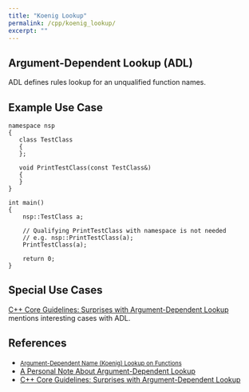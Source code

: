 ```yaml
---
title: "Koenig Lookup"
permalink: /cpp/koenig_lookup/
excerpt: ""
---
```


## Argument-Dependent Lookup (ADL)
  
ADL defines rules lookup for an unqualified function names.

## Example Use Case

```
namespace nsp
{
   class TestClass
   {
   };

   void PrintTestClass(const TestClass&)
   {
   }
}

int main()
{
    nsp::TestClass a;

    // Qualifying PrintTestClass with namespace is not needed
    // e.g. nsp::PrintTestClass(a);
    PrintTestClass(a);

    return 0;
}
```

## Special Use Cases

[C++ Core Guidelines: Surprises with Argument-Dependent Lookup](https://www.modernescpp.com/index.php/c-core-guidelines-argument-dependent-lookup-or-koenig-lookup) mentions interesting cases with ADL.

## References
* <small>[Argument-Dependent Name (Koenig) Lookup on Functions](https://docs.microsoft.com/en-us/cpp/cpp/argument-dependent-name-koenig-lookup-on-functions?view=vs-2019)</small>
* [A Personal Note About Argument-Dependent Lookup](https://www.drdobbs.com/cpp/a-personal-note-about-argument-dependent/232901443)
* [C++ Core Guidelines: Surprises with Argument-Dependent Lookup](https://www.modernescpp.com/index.php/c-core-guidelines-argument-dependent-lookup-or-koenig-lookup)